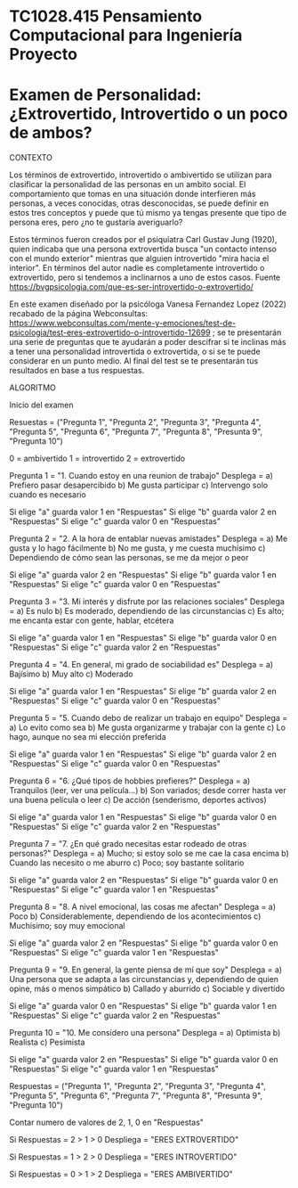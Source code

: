 # TC1028.415 Pensamiento Computacional para Ingeniería Proyecto 

# Examen de Personalidad: ¿Extrovertido, Introvertido o un poco de ambos?

CONTEXTO

Los términos de extrovertido, introvertido o ambivertido se utilizan para clasificar la personalidad de las personas en un ambito social. El comportamiento que tomas en una situación donde interfieren más personas, a veces conocidas, otras desconocidas, se puede definir en estos tres conceptos y puede que tú mismo ya tengas presente que tipo de persona eres, pero ¿no te gustaría averiguarlo? 

Estos términos fueron creados por el psiquiatra Carl Gustav Jung (1920), quien indicaba que una persona extrovertida busca "un contacto intenso con el mundo exterior" mientras que alguien introvertido "mira hacia el interior". En términos del autor nadie es completamente introvertido o extrovertido, pero si tendemos a inclinarnos a uno de estos casos. Fuente https://bvgpsicologia.com/que-es-ser-introvertido-o-extrovertido/

En este examen diseñado por la psicóloga Vanesa Fernandez Lopez (2022) recabado de la página Webconsultas: https://www.webconsultas.com/mente-y-emociones/test-de-psicologia/test-eres-extrovertido-o-introvertido-12699 ; se te presentarán una serie de preguntas que te ayudarán a poder descifrar si te inclinas más a tener una personalidad introvertida o extrovertida, o si se te puede considerar en un punto medio. Al final del test se te presentarán tus resultados en base a tus respuestas. 


ALGORITMO

Inicio del examen 

Resuestas = ("Pregunta 1", "Pregunta 2", "Pregunta 3", "Pregunta 4", "Pregunta 5", "Pregunta 6", "Pregunta 7", "Pregunta 8", "Presunta 9", "Pregunta 10")

0 = ambivertido
1 = introvertido
2 = extrovertido

Pregunta 1 = "1. Cuando estoy en una reunion de trabajo"
Desplega =
  a) Prefiero pasar desapercibido 
  b) Me gusta participar
  c) Intervengo solo cuando es necesario

Si elige "a" guarda valor 1 en "Respuestas"
Si elige "b" guarda valor 2 en "Respuestas"
Si elige "c" guarda valor 0 en "Respuestas"


Pregunta 2 = "2. A la hora de entablar nuevas amistades"
Desplega =
  a) Me gusta y lo hago fácilmente 
  b) No me gusta, y me cuesta muchísimo
  c) Dependiendo de cómo sean las personas, se me da mejor o peor

Si elige "a" guarda valor 2 en "Respuestas"
Si elige "b" guarda valor 1 en "Respuestas"
Si elige "c" guarda valor 0 en "Respuestas"


Pregunta 3 = "3. Mi interés y disfrute por las relaciones sociales"
Desplega =
  a) Es nulo
  b) Es moderado, dependiendo de las circunstancias
  c) Es alto; me encanta estar con gente, hablar, etcétera

Si elige "a" guarda valor 1 en "Respuestas"
Si elige "b" guarda valor 0 en "Respuestas"
Si elige "c" guarda valor 2 en "Respuestas"


Pregunta 4 = "4. En general, mi grado de sociabilidad es"
Desplega =
  a) Bajísimo
  b) Muy alto
  c) Moderado

Si elige "a" guarda valor 1 en "Respuestas"
Si elige "b" guarda valor 2 en "Respuestas"
Si elige "c" guarda valor 0 en "Respuestas"


Pregunta 5 = "5. Cuando debo de realizar un trabajo en equipo"
Desplega =
  a) Lo evito como sea
  b) Me gusta organizarme y trabajar con la gente
  c) Lo hago, aunque no sea mi elección preferida

Si elige "a" guarda valor 1 en "Respuestas"
Si elige "b" guarda valor 2 en "Respuestas"
Si elige "c" guarda valor 0 en "Respuestas"


Pregunta 6 = "6. ¿Qué tipos de hobbies prefieres?"
Desplega =
  a) Tranquilos (leer, ver una película…)
  b) Son variados; desde correr hasta ver una buena película o leer
  c) De acción (senderismo, deportes activos)

Si elige "a" guarda valor 1 en "Respuestas"
Si elige "b" guarda valor 0 en "Respuestas"
Si elige "c" guarda valor 2 en "Respuestas"


Pregunta 7 = "7. ¿En qué grado necesitas estar rodeado de otras personas?"
Desplega =
  a) Mucho; si estoy solo se me cae la casa encima
  b) Cuando las necesito o me aburro
  c) Poco; soy bastante solitario

Si elige "a" guarda valor 2 en "Respuestas"
Si elige "b" guarda valor 0 en "Respuestas"
Si elige "c" guarda valor 1 en "Respuestas"


Pregunta 8 = "8. A nivel emocional, las cosas me afectan"
Desplega =
  a) Poco
  b) Considerablemente, dependiendo de los acontecimientos
  c) Muchísimo; soy muy emocional

Si elige "a" guarda valor 2 en "Respuestas"
Si elige "b" guarda valor 0 en "Respuestas"
Si elige "c" guarda valor 1 en "Respuestas"


Pregunta 9 = "9. En general, la gente piensa de mí que soy"
Desplega =
  a) Una persona que se adapta a las circunstancias y, dependiendo de quien opine, más o menos simpático
  b) Callado y aburrido
  c) Sociable y divertido

Si elige "a" guarda valor 0 en "Respuestas"
Si elige "b" guarda valor 1 en "Respuestas"
Si elige "c" guarda valor 2 en "Respuestas"


Pregunta 10 = "10. Me considero una persona"
Desplega =
  a) Optimista
  b) Realista
  c) Pesimista

Si elige "a" guarda valor 2 en "Respuestas"
Si elige "b" guarda valor 0 en "Respuestas"
Si elige "c" guarda valor 1 en "Respuestas"


Respuestas = ("Pregunta 1", "Pregunta 2", "Pregunta 3", "Pregunta 4", "Pregunta 5", "Pregunta 6", "Pregunta 7", "Pregunta 8", "Presunta 9", "Pregunta 10")

Contar numero de valores de 2, 1, 0 en "Respuestas"

Si Respuestas = 2 > 1 > 0
  Despliega = "ERES EXTROVERTIDO"

Si Respuestas = 1 > 2 > 0
  Despliega = "ERES INTROVERTIDO"

Si Respuestas = 0 > 1 > 2
  Despliega = "ERES AMBIVERTIDO"







